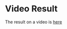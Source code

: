 # Video Result

The result on a video is [here](https://drive.google.com/drive/u/1/folders/15YjXkxJmPxBLEoNCHggGNx1qRfFDyWQS)

















